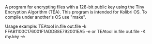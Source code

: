 A program for encrypting files with a 128-bit public key using the Tiny Encryption Algorithm (TEA). This program is intended for Kolibri OS. 
To compile under another's OS use "make". 

Usage example:
TEAtool in.file out.file -k FFAB1100C176001F1ADDB8E792001EA5 -e 
or 
TEAtool in.file out.file -K my.key -e
